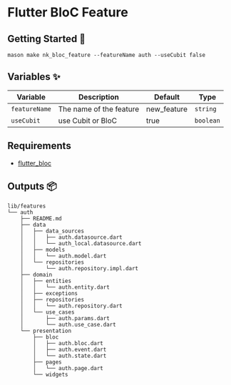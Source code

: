 # Flutter BloC Feature

## Getting Started 🚀

```
mason make nk_bloc_feature --featureName auth --useCubit false
```

## Variables ✨

| Variable       | Description             | Default | Type     |
| -------------- | ----------------------- | ------- | -------- |
| `featureName` | The name of the feature | new_feature | `string` |
| `useCubit` | use Cubit or BloC | true | `boolean` |

## Requirements

- [flutter_bloc](https://pub.dev/packages/flutter_bloc)

## Outputs 📦

```
lib/features
└── auth
    ├── README.md
    ├── data
    │   ├── data_sources
    │   │   ├── auth.datasource.dart
    │   │   └── auth_local.datasource.dart
    │   ├── models
    │   │   └── auth.model.dart
    │   └── repositories
    │       └── auth.repository.impl.dart
    ├── domain
    │   ├── entities
    │   │   └── auth.entity.dart
    │   ├── exceptions
    │   ├── repositories
    │   │   └── auth.repository.dart
    │   └── use_cases
    │       ├── auth.params.dart
    │       └── auth.use_case.dart
    └── presentation
        ├── bloc
        │   ├── auth.bloc.dart
        │   ├── auth.event.dart
        │   └── auth.state.dart
        ├── pages
        │   └── auth.page.dart
        └── widgets
```
